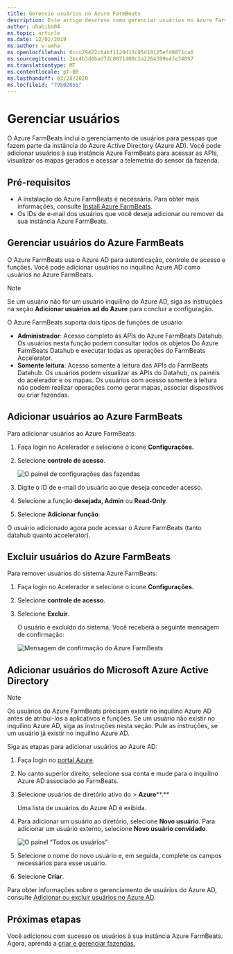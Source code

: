 ```yaml
---
title: Gerencie usuários no Azure FarmBeats
description: Este artigo descreve como gerenciar usuários no Azure FarmBeats.
author: uhabiba04
ms.topic: article
ms.date: 12/02/2019
ms.author: v-umha
ms.openlocfilehash: 6ccc29422c6abf1120d13c05d10125efd0871ca6
ms.sourcegitcommit: 2ec4b3d0bad7dc0071400c2a2264399e4fe34897
ms.translationtype: MT
ms.contentlocale: pt-BR
ms.lasthandoff: 03/28/2020
ms.locfileid: "79502055"
---
```

# <a name="manage-users"></a>Gerenciar usuários

O Azure FarmBeats inclui o gerenciamento de usuários para pessoas que fazem parte da instância do Azure Active Directory (Azure AD). Você pode adicionar usuários à sua instância Azure FarmBeats para acessar as APIs, visualizar os mapas gerados e acessar a telemetria do sensor da fazenda.

## <a name="prerequisites"></a>Pré-requisitos

- A instalação do Azure FarmBeats é necessária. Para obter mais informações, consulte [Install Azure FarmBeats](install-azure-farmbeats.md).
- Os IDs de e-mail dos usuários que você deseja adicionar ou remover da sua instância Azure FarmBeats.

## <a name="manage-azure-farmbeats-users"></a>Gerenciar usuários do Azure FarmBeats

O Azure FarmBeats usa o Azure AD para autenticação, controle de acesso e funções. Você pode adicionar usuários no inquilino Azure AD como usuários no Azure FarmBeats.

> [!NOTE]
> Se um usuário não for um usuário inquilino do Azure AD, siga as instruções na seção **Adicionar usuários ad do Azure** para concluir a configuração.

O Azure FarmBeats suporta dois tipos de funções de usuário:

 - **Administrador**: Acesso completo às APIs do Azure FarmBeats Datahub. Os usuários nesta função podem consultar todos os objetos Do Azure FarmBeats Datahub e executar todas as operações do FarmBeats Accelerator.
 - **Somente leitura**: Acesso somente à leitura das APIs do FarmBeats Datahub. Os usuários podem visualizar as APIs do Datahub, os painéis do acelerador e os mapas. Os usuários com acesso somente à leitura não podem realizar operações como gerar mapas, associar dispositivos ou criar fazendas.

## <a name="add-users-to-azure-farmbeats"></a>Adicionar usuários ao Azure FarmBeats

Para adicionar usuários ao Azure FarmBeats:

1. Faça login no Acelerador e selecione o ícone **Configurações.**
2. Selecione **controle de acesso**.

    ![O painel de configurações das fazendas](./media/create-farms-in-azure-farmbeats/settings-users-1.png)

3. Digite o ID de e-mail do usuário ao que deseja conceder acesso.
4. Selecione a função **desejada, Admin** ou **Read-Only**.
5. Selecione **Adicionar função**.

O usuário adicionado agora pode acessar o Azure FarmBeats (tanto datahub quanto accelerator).

## <a name="delete-users-from-azure-farmbeats"></a>Excluir usuários do Azure FarmBeats

Para remover usuários do sistema Azure FarmBeats:

1. Faça login no Acelerador e selecione o ícone **Configurações.**
2. Selecione **controle de acesso**.
3. Selecione **Excluir**.

   O usuário é excluído do sistema. Você receberá a seguinte mensagem de confirmação:

   ![Mensagem de confirmação do Azure FarmBeats](./media/create-farms-in-azure-farmbeats/manage-users-2.png)

## <a name="add-azure-ad-users"></a>Adicionar usuários do Microsoft Azure Active Directory

> [!NOTE]
> Os usuários do Azure FarmBeats precisam existir no inquilino Azure AD antes de atribuí-los a aplicativos e funções. Se um usuário não existir no inquilino Azure AD, siga as instruções nesta seção. Pule as instruções, se um usuário já existir no inquilino Azure AD.

Siga as etapas para adicionar usuários ao Azure AD:

1. Faça login no [portal Azure](https://portal.azure.com/).
2. No canto superior direito, selecione sua conta e mude para o inquilino Azure AD associado ao FarmBeats.
3. Selecione usuários de diretório ativo do >  **Azure****.**

    Uma lista de usuários do Azure AD é exibida.

4. Para adicionar um usuário ao diretório, selecione **Novo usuário**. Para adicionar um usuário externo, selecione **Novo usuário convidado**.

    ![O painel "Todos os usuários"](./media/create-farms-in-azure-farmbeats/manage-users-3.png)

5. Selecione o nome do novo usuário e, em seguida, complete os campos necessários para esse usuário.
6. Selecione **Criar**.

Para obter informações sobre o gerenciamento de usuários do Azure AD, consulte [Adicionar ou excluir usuários no Azure AD](https://docs.microsoft.com/azure/active-directory/fundamentals/add-users-azure-active-directory/).

## <a name="next-steps"></a>Próximas etapas

Você adicionou com sucesso os usuários à sua instância Azure FarmBeats. Agora, aprenda a [criar e gerenciar fazendas.](manage-farms-in-azure-farmbeats.md#create-farms)

